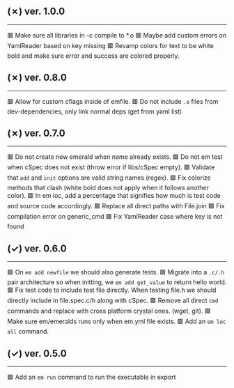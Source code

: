 ## (✗) ver. 1.0.0
-----------------
  🟥 Make sure all libraries in -c compile to *.o
  🟥 Maybe add custom errors on YamlReader based on key missing
  🟥 Revamp colors for text to be white bold and make sure error and success are colored properly.

## (✗) ver. 0.8.0
-----------------
  🟥 Allow for custom cflags inside of emfile.
  🟥 Do not include `.o` files from dev-dependencies, only link normal deps (get from yaml list)

## (✗) ver. 0.7.0
-----------------
  🟥 Do not create new emerald when name already exists.
  🟩 Do not em test when cSpec does not exist (throw error if libs/cSpec empty).
  🟩 Validate that `add` and `init` options are valid string names (regex).
  🟩 Fix colorize methods that clash (white bold does not apply when it follows another color).
  🟥 In em loc, add a percentage that signifies how much is test code and source code accordingly.
  🟩 Replace all direct paths with File.join
  🟩 Fix compilation error on generic_cmd
  🟩 Fix YamlReader case where key is not found

## (✓) ver. 0.6.0
-----------------
  🟩 On `em add newfile` we should also generate tests.
  🟩 Migrate into a `.c/.h` pair architecture so when initting, we `em add get_value` to return hello world.
  🟩 Fix test code to include test file directly.  When testing file.h we should directly include in file.spec.c/h along with cSpec.
  🟩 Remove all direct `cmd` commands and replace with cross platform crystal ones. (wget, git).
  🟩 Make sure em/emeralds runs only when em.yml file exists.
  🟩 Add an `em loc all` command.

## (✓) ver. 0.5.0
-----------------
  🟩 Add an `em run` command to run the executable in export
